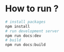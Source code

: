 # How to run ?

```bash
# install packages
npm install
# run development server
npm run docs:dev
# build
npm run docs:build
```
